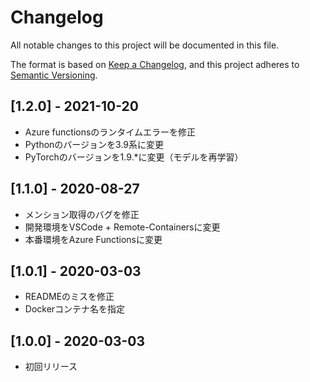 # Changelog
All notable changes to this project will be documented in this file.

The format is based on [Keep a Changelog](https://keepachangelog.com/en/1.0.0/),
and this project adheres to [Semantic Versioning](https://semver.org/spec/v2.0.0.html).

## [1.2.0] - 2021-10-20
- Azure functionsのランタイムエラーを修正
- Pythonのバージョンを3.9系に変更
- PyTorchのバージョンを1.9.*に変更（モデルを再学習）

## [1.1.0] - 2020-08-27
- メンション取得のバグを修正
- 開発環境をVSCode + Remote-Containersに変更
- 本番環境をAzure Functionsに変更

## [1.0.1] - 2020-03-03
- READMEのミスを修正
- Dockerコンテナ名を指定

## [1.0.0] - 2020-03-03
- 初回リリース
